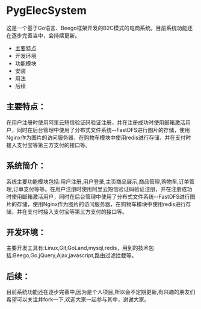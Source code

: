 # PygElecSystem
这是一个基于Go语言、Beego框架开发的B2C模式的电商系统。目前系统功能还在逐步完善当中，会持续更新。




+ [主要特点](#主要特点)
+ 开发环境
+ 功能模块
+ 安装
+ 用法
+ 后续


## 主要特点：
在用户注册时使用阿里云短信验证码验证注册，并在注册成功时使用邮箱激活用户，同时在后台管理中使用了分布式文件系统--FastDFS进行图片的存储，使用Nginx作为图片的访问服务器，在购物车模块中使用redis进行存储，并在支付时接入支付宝等第三方支付的接口等。
## 系统简介：
系统主要功能模块包括:用户注册,用户登录,主页商品展示,商品管理,购物车,订单管理,订单支付等等。在用户注册时使用阿里云短信验证码验证注册，并在注册成功时使用邮箱激活用户，同时在后台管理中使用了分布式文件系统--FastDFS进行图片的存储，使用Nginx作为图片的访问服务器，在购物车模块中使用redis进行存储，并在支付时接入支付宝等第三方支付的接口等。

## 开发环境：
主要开发工具有:Linux,Git,GoLand,mysql,redis，用到的技术包括:Beego,Go,jQuery,Ajax,javascript,路由过滤拦截等。

## 后续：
目前系统功能还在逐步完善中,因为是个人项目,所以会不定期更新,有兴趣的朋友们希望可以关注并fork一下,欢迎大家一起参与其中，谢谢大家。

